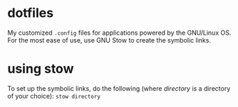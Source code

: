 # dotfiles
My customized `.config` files for applications powered by the GNU/Linux OS.  For the most ease of use, use GNU Stow to create the symbolic links.

# using stow
To set up the symbolic links, do the following (where *directory* is a directory of your choice):
`stow directory`
